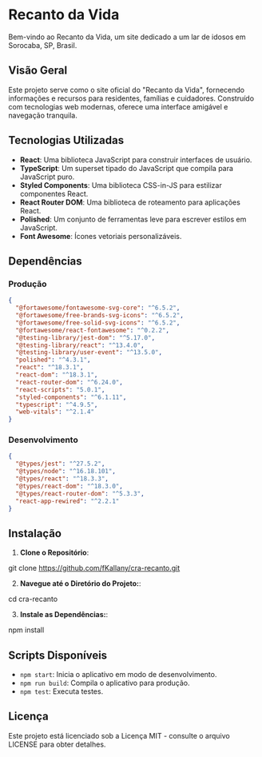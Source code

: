 # Recanto da Vida

Bem-vindo ao Recanto da Vida, um site dedicado a um lar de idosos em Sorocaba, SP, Brasil.

## Visão Geral

Este projeto serve como o site oficial do "Recanto da Vida", fornecendo informações e recursos para residentes, famílias e cuidadores. Construído com tecnologias web modernas, oferece uma interface amigável e navegação tranquila.

## Tecnologias Utilizadas

- **React**: Uma biblioteca JavaScript para construir interfaces de usuário.
- **TypeScript**: Um superset tipado do JavaScript que compila para JavaScript puro.
- **Styled Components**: Uma biblioteca CSS-in-JS para estilizar componentes React.
- **React Router DOM**: Uma biblioteca de roteamento para aplicações React.
- **Polished**: Um conjunto de ferramentas leve para escrever estilos em JavaScript.
- **Font Awesome**: Ícones vetoriais personalizáveis.

## Dependências

### Produção

```json
{
  "@fortawesome/fontawesome-svg-core": "^6.5.2",
  "@fortawesome/free-brands-svg-icons": "^6.5.2",
  "@fortawesome/free-solid-svg-icons": "^6.5.2",
  "@fortawesome/react-fontawesome": "^0.2.2",
  "@testing-library/jest-dom": "^5.17.0",
  "@testing-library/react": "^13.4.0",
  "@testing-library/user-event": "^13.5.0",
  "polished": "^4.3.1",
  "react": "^18.3.1",
  "react-dom": "^18.3.1",
  "react-router-dom": "^6.24.0",
  "react-scripts": "5.0.1",
  "styled-components": "^6.1.11",
  "typescript": "^4.9.5",
  "web-vitals": "^2.1.4"
}
```

### Desenvolvimento

```json 
{
  "@types/jest": "^27.5.2",
  "@types/node": "^16.18.101",
  "@types/react": "^18.3.3",
  "@types/react-dom": "^18.3.0",
  "@types/react-router-dom": "^5.3.3",
  "react-app-rewired": "^2.2.1"
}

```

## Instalação

1. **Clone o Repositório**:

git clone https://github.com/fKallany/cra-recanto.git

2. **Navegue até o Diretório do Projeto:**:

cd cra-recanto

3. **Instale as Dependências:**:

npm install

## Scripts Disponíveis

- `npm start`: Inicia o aplicativo em modo de desenvolvimento.
- `npm run build`: Compila o aplicativo para produção.
- `npm test`: Executa testes.

## Licença

Este projeto está licenciado sob a Licença MIT - consulte o arquivo LICENSE para obter detalhes.
